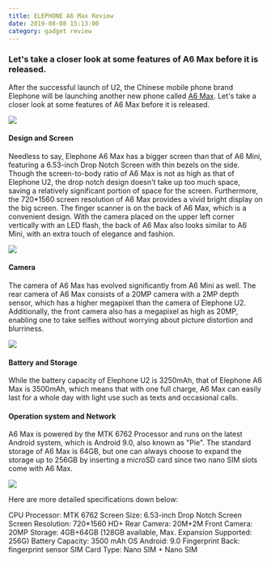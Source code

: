 ```yaml
---
title: ELEPHONE A6 Max Review
date: 2019-08-08 15:13:00
category: gadget review
---
```


### Let's take a closer look at some features of A6 Max before it is released.

After the successful launch of U2, the Chinese mobile phone brand Elephone will be launching another new phone called [A6 Max]( https://www.elephone.hk/). Let's take a closer look at some features of A6 Max before it is released.

![](/img/1.png)

#### Design and Screen

Needless to say, Elephone A6 Max has a bigger screen than that of A6 Mini, featuring a 6.53-inch Drop Notch Screen with thin bezels on the side. Though the screen-to-body ratio of A6 Max is not as high as that of Elephone U2, the drop notch design doesn't take up too much space, saving a relatively significant portion of space for the screen. Furthermore, the 720*1560 screen resolution of A6 Max provides a vivid bright display on the big screen. The finger scanner is on the back of A6 Max, which is a convenient design. With the camera placed on the upper left corner vertically with an LED flash, the back of A6 Max also looks similar to A6 Mini, with an extra touch of elegance and fashion.

<!-- more -->

![](/img/2.png)

#### Camera

The camera of A6 Max has evolved significantly from A6 Mini as well. The rear camera of A6 Max consists of a 20MP camera with a 2MP depth sensor, which has a higher megapixel than the camera of Elephone U2. Additionally, the front camera also has a megapixel as high as 20MP, enabling one to take selfies without worrying about picture distortion and blurriness.

![](/img/3.png)

#### Battery and Storage

While the battery capacity of Elephone U2 is 3250mAh, that of Elephone A6 Max is 3500mAh, which means that with one full charge, A6 Max can easily last for a whole day with light use such as texts and occasional calls.

#### Operation system and Network

A6 Max is powered by the MTK 6762 Processor and runs on the latest Android system, which is Android 9.0, also known as "Pie". The standard storage of A6 Max is 64GB, but one can always choose to expand the storage up to 256GB by inserting a microSD card since two nano SIM slots come with A6 Max.

![](/img/4.png)

Here are more detailed specifications down below:

CPU Processor:		MTK 6762
Screen Size:		6.53-inch Drop Notch Screen
Screen Resolution:	720*1560 HD+
Rear Camera:		20M+2M
Front Camera:		20MP
Storage:			4GB+64GB (128GB available, Max. Expansion Supported: 256G)
Battery Capacity:	3500 mAh
OS	Android:		9.0
Fingerprint	Back:	fingerprint sensor
SIM Card Type:		Nano SIM + Nano SIM

